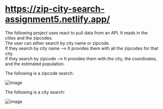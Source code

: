 # https://zip-city-search-assignment5.netlify.app/

The following project uses react to pull data from an API. It reads in the cities and the zipcodes.  
The user can either search by city name or zipcode.  
If they search by city name --> It provides them with all the zipcodes for that city.  
If they search by zipcode --> It provides them with the city, the coordinates, and the estimated population.  

The following is a zipcode search:


![image](https://user-images.githubusercontent.com/13136399/117097610-18c1e200-ad3a-11eb-9d79-3aa0db7d35c2.png)

The following is a city search: 


![image](https://user-images.githubusercontent.com/13136399/117097632-2aa38500-ad3a-11eb-8b37-1da2c568b863.png)


